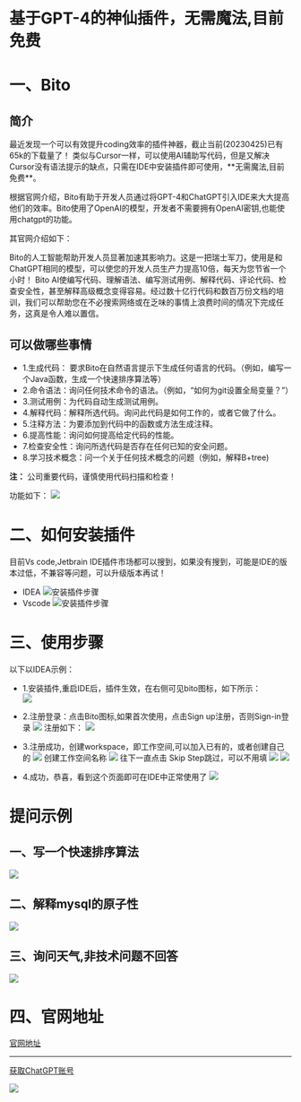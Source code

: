 
# 基于GPT-4的神仙插件，无需魔法,目前免费



# 一、Bito
## 简介
<p>
最近发现一个可以有效提升coding效率的插件神器，截止当前(20230425)已有65k的下载量了！
类似与Cursor一样，可以使用AI辅助写代码，但是又解决Cursor没有语法提示的缺点，只需在IDE中安装插件即可使用，**无需魔法,目前免费**。

根据官网介绍，Bito有助于开发人员通过将GPT-4和ChatGPT引入IDE来大大提高他们的效率。Bito使用了OpenAI的模型，开发者不需要拥有OpenAI密钥,也能使用chatgpt的功能。
</p>
其官网介绍如下：
<p>
Bito的人工智能帮助开发人员显著加速其影响力。这是一把瑞士军刀，使用是和ChatGPT相同的模型，可以使您的开发人员生产力提高10倍，每天为您节省一个小时！
Bito AI使编写代码、理解语法、编写测试用例、解释代码、评论代码、检查安全性，甚至解释高级概念变得容易。经过数十亿行代码和数百万份文档的培训，我们可以帮助您在不必搜索网络或在乏味的事情上浪费时间的情况下完成任务，这真是令人难以置信。
</p>

## 可以做哪些事情
- 1.生成代码： 要求Bito在自然语言提示下生成任何语言的代码。（例如，编写一个Java函数，生成一个快速排序算法等）
- 2.命令语法：询问任何技术命令的语法。（例如，“如何为git设置全局变量？”）
- 3.测试用例：为代码自动生成测试用例。
- 4.解释代码：解释所选代码。询问此代码是如何工作的，或者它做了什么。
- 5.注释方法：为要添加到代码中的函数或方法生成注释。
- 6.提高性能：询问如何提高给定代码的性能。
- 7.检查安全性：询问所选代码是否存在任何已知的安全问题。
- 8.学习技术概念：问一个关于任何技术概念的问题（例如，解释B+tree)

**注：** 公司重要代码，谨慎使用代码扫描和检查！

功能如下：
![](../images/shortcuts.png)


# 二、如何安装插件
目前Vs code,Jetbrain IDE插件市场都可以搜到，如果没有搜到，可能是IDE的版本过低，不兼容等问题，可以升级版本再试！

- IDEA 
![安装插件步骤](../images/ide.jpg)
- Vscode 
![安装插件步骤](../images/vscode.png)
  

# 三、使用步骤
 以下以IDEA示例：
 - 1.安装插件,重启IDE后，插件生效，在右侧可见bito图标，如下所示：<br>
   ![](../images/右侧tab.png)
 - 2.注册登录：点击Bito图标,如果首次使用，点击Sign up注册，否则Sign-in登录
   ![](../images/login.png)
   注册如下：
   ![](../images/login2.png)
 - 3.注册成功，创建workspace，即工作空间,可以加入已有的，或者创建自己的
   ![](../images/workspace.png)
   创建工作空间名称
   ![](../images/work_step1.png)
   往下一直点击 Skip Step跳过，可以不用填
   ![](../images/work-skip.png)
   ![](../images/work_invite.png)
   
  - 4.成功，恭喜，看到这个页面即可在IDE中正常使用了
   ![](../images/success_use.png)
    
# 提问示例
## 一、写一个快速排序算法
![](../images/quick.png)
## 二、解释mysql的原子性
![](../images/mysql.png)
## 三、询问天气,非技术问题不回答  
![](../images/weather.png)

# 四、官网地址
[官网地址](https://docs.bito.ai/)

<hr>


[获取ChatGPT账号](https://github.com/windyund/chatgpt)  <br>

![](../images/im.png)